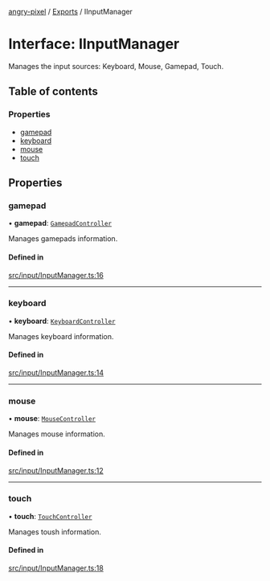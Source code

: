 [angry-pixel](../README.md) / [Exports](../modules.md) / IInputManager

# Interface: IInputManager

Manages the input sources: Keyboard, Mouse, Gamepad, Touch.

## Table of contents

### Properties

- [gamepad](IInputManager.md#gamepad)
- [keyboard](IInputManager.md#keyboard)
- [mouse](IInputManager.md#mouse)
- [touch](IInputManager.md#touch)

## Properties

### gamepad

• **gamepad**: [`GamepadController`](../classes/GamepadController.md)

Manages gamepads information.

#### Defined in

[src/input/InputManager.ts:16](https://github.com/angry-pixel-studio/angry-pixel-engine/blob/2e7a4eb/src/input/InputManager.ts#L16)

___

### keyboard

• **keyboard**: [`KeyboardController`](../classes/KeyboardController.md)

Manages keyboard information.

#### Defined in

[src/input/InputManager.ts:14](https://github.com/angry-pixel-studio/angry-pixel-engine/blob/2e7a4eb/src/input/InputManager.ts#L14)

___

### mouse

• **mouse**: [`MouseController`](../classes/MouseController.md)

Manages mouse information.

#### Defined in

[src/input/InputManager.ts:12](https://github.com/angry-pixel-studio/angry-pixel-engine/blob/2e7a4eb/src/input/InputManager.ts#L12)

___

### touch

• **touch**: [`TouchController`](../classes/TouchController.md)

Manages toush information.

#### Defined in

[src/input/InputManager.ts:18](https://github.com/angry-pixel-studio/angry-pixel-engine/blob/2e7a4eb/src/input/InputManager.ts#L18)
